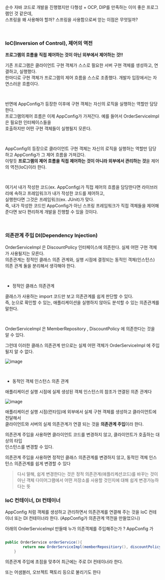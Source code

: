 순수 자바 코드로 개발을 진행했지만 다형성 + OCP, DIP를 만족하는 이미 좋은 프로그램인 것 같은데, <br/>
스프링을 왜 사용해야 할까? 스프링을 사용함으로써 얻는 이점은 무엇일까? 

<br/>

### IoC(Inversion of Control), 제어의 역전 

**프로그램의 흐름을 직접 제어하는 것이 아닌 외부에서 제어하는 것!!**

기존 프로그램은 클라이언트 구현 객체가 스스로 필요한 서버 구현 객체를 생성하고, 연결하고, 실행했다. <br/>
한마디로 구현 객체가 프로그램의 제어 흐름을 스스로 조종했다. 개발자 입장에서는 자연스러운 흐름이다.

<br/>

반면에 AppConfig가 등장한 이후에 구현 객체는 자신의 로직을 실행하는 역할만 담당한다. <br/>
프로그램의제어 흐름은 이제 AppConfig가 가져간다. 예를 들어서 OrderServiceImpl 은 필요한 인터페이스들을 <br/>
호출하지만 어떤 구현 객체들이 실행될지 모른다. 

<br/>

AppConfig의 등장으로 클라이언트 구현 객체는 자신의 로직을 실행하는 역할만 담당하고 AppConfig가 그 제어 흐름을 가져갔다. <br/>
이렇듯 **프로그램의 제어 흐름을 직접 제어하는 것이 아니라 외부에서 관리하는 것**을 제어의 역전(IoC)이라 한다.

<br/>

여기서 내가 작성한 코드(ex. AppConfig)가 직접 제어의 흐름을 담당한다면 라이브러리에 속하고 프레임워크가 내가 작성한 코드를 제어하고, <br/>
실행한다면 그것은 프레임워크(ex. JUnit)가 맞다. <br/>
즉, 내가 작성한 코드인 AppConfig가 아닌 스프링 프레임워크가 직접 객체들을 제어해 준다면 보다 편리하게 개발을 진행할 수 있을 것이다.

<br/>

### 의존관계 주입 DI(Dependency Injection)

OrderServiceImpl 은 DiscountPolicy 인터페이스에 의존한다. 실제 어떤 구현 객체가 사용될지는 모른다.<br/>
의존관계는 정적인 클래스 의존 관계와, 실행 시점에 결정되는 동적인 객체(인스턴스) 의존 관계 둘을 분리해서 생각해야 한다.

<br/>

- 정적인 클래스 의존관계

클래스가 사용하는 import 코드만 보고 의존관계를 쉽게 판단할 수 있다. <br/>
즉, 눈으로 확인할 수 있는, 애플리케이션을 실행하지 않아도 분석할 수 있는 의존관계를 말한다. 

<br/>

OrderServiceImpl 은 MemberRepository , DiscountPolicy 에 의존한다는 것을 알 수 있다.

그런데 이러한 클래스 의존관계 만으로는 실제 어떤 객체가 OrderServiceImpl 에 주입 될지 알 수 없다.

![image](https://user-images.githubusercontent.com/78454649/148908580-56dace4b-1bdf-40c0-8b0d-8a05adccf530.png)

<br/>

- 동적인 객체 인스턴스 의존 관계

애플리케이션 실행 시점에 실제 생성된 객체 인스턴스의 참조가 연결된 의존 관계다

![image](https://user-images.githubusercontent.com/78454649/148908734-1eaca16e-a2c2-48c4-abd3-ceced757e0f1.png)


애플리케이션 실행 시점(런타임)에 외부에서 실제 구현 객체를 생성하고 클라이언트에 전달해서 <br/>
클라이언트와 서버의 실제 의존관계가 연결 되는 것을 **의존관계 주입**이라 한다.


의존관계 주입을 사용하면 클라이언트 코드를 변경하지 않고, 클라이언트가 호출하는 대상의 타입 <br/>
인스턴스를 변경할 수 있다.

의존관계 주입을 사용하면 정적인 클래스 의존관계를 변경하지 않고, 동적인 객체 인스턴스 의존관계를
쉽게 변경할 수 있다

> 다시 말해, 쉽게 변경한다는 것은 정적 의존관계(애플리케션코드)를 바꾸는 것이 아닌 
객체 다이어그램에서 어떤 저장소를 사용할 것인지에 대해 쉽게 변경가능하다는 뜻


### IoC 컨테이너, DI 컨테이너

AppConfig 처럼 객체를 생성하고 관리하면서 의존관계를 연결해 주는 것을 IoC 컨테이너 또는 DI 컨테이너라 한다. (AppConfig가 의존관계 역전을 만들었으니)

아래의 OrderServiceImpl 만들때 누가 의존객체를 주입해주는가 ? AppConfig 가

```java

public OrderService orderService(){
        return new OrderServiceImpl(memberRepositiory(), discountPolicy());
    }

```

의존관계 주입에 초점을 맞추어 최근에는 주로 DI 컨테이너라 한다.

또는 어샘블러, 오브젝트 팩토리 등으로 불리기도 한다


